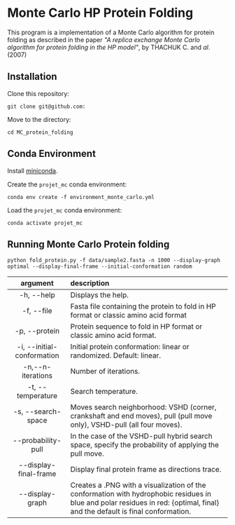# Monte Carlo HP Protein Folding
This program is a implementation of a Monte Carlo algorithm for protein folding as described in the paper _"A replica exchange Monte Carlo algorithm for protein folding in the HP model"_, by THACHUK C. and _al_. (2007)
## Installation

Clone this repository:

```
git clone git@github.com:
```
Move to the directory:

```
cd MC_protein_folding
```
## Conda Environment
Install [miniconda](https://docs.conda.io/en/latest/miniconda.html).

Create the `projet_mc` conda environment:

```
conda env create -f environment_monte_carlo.yml
```

Load the `projet_mc` conda environment:

```
conda activate projet_mc
```
## Running Monte Carlo Protein folding

```
python fold_protein.py -f data/sample2.fasta -n 1000 --display-graph optimal --display-final-frame --initial-conformation random
```
|           argument           | description                                                                                                                            |
| :--------------------------: | :------------------------------------------------------------------------------------------------------------------------------------- |
|          -h, --help          | Displays the help.                                                                                                                     |
|          -f, --file          | Fasta file containing the protein to fold in HP format or classic amino acid format                                                    |
|          -p, --protein       | Protein sequence to fold in HP format or classic amino acid format.                                                                    |
|  -i, --initial-conformation  | Initial protein conformation: linear or randomized. Default: linear.                                                                   |
|      -n,--n-iterations       | Number of iterations.                                                                                                                  |
|      -t, --temperature       | Search temperature.                                                                                                                    |
|    -s, --search-space        | Moves search neighborhood: VSHD (corner, crankshaft and end moves), pull (pull move only), VSHD-pull (all four moves).                 |
|      --probability-pull      | In the case of the VSHD-pull hybrid search space, specify the probability of applying the pull move.                                   |
|      --display-final-frame   | Display final protein frame as directions trace.                                                                                       |
|      --display-graph         | Creates a .PNG with a visualization of the conformation with hydrophobic residues in blue and polar residues in red: {optimal, final} and the default is final conformation.                                     |


